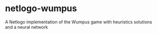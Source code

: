 # netlogo-wumpus
A Netlogo implementation of the Wumpus game with heuristics solutions and a neural network
